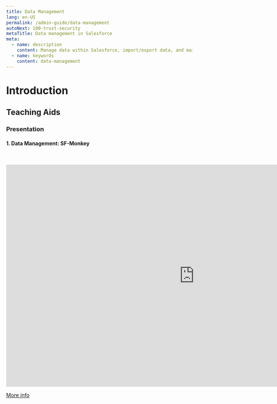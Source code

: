 ```yaml
---
title: Data Management
lang: en-US
permalink: /admin-guide/data-management
autoNext: 100-trust-security
metaTitle: Data management in Salesforce
meta:
  - name: description
    content: Manage data within Salesforce, import/export data, and maintain data quality.
  - name: keywords
    content: data-management
---
```


# Introduction

## Teaching Aids

### Presentation

#### 1. Data Management: SF-Monkey

&nbsp;

 <iframe src="https://docs.google.com/presentation/d/e/2PACX-1vSR-CZEpX0gKI9mCV7Y3DuM2YNdpjM-SGJ4bv-d72PLCqHKKHa_o7bekji74omchA/embed?start=true&loop=false&delayms=60000" frameborder="0" width="1015" height="600" allowfullscreen="true" mozallowfullscreen="true" webkitallowfullscreen="true"></iframe>

[More info](/misc/pricing#sf-monkey)

